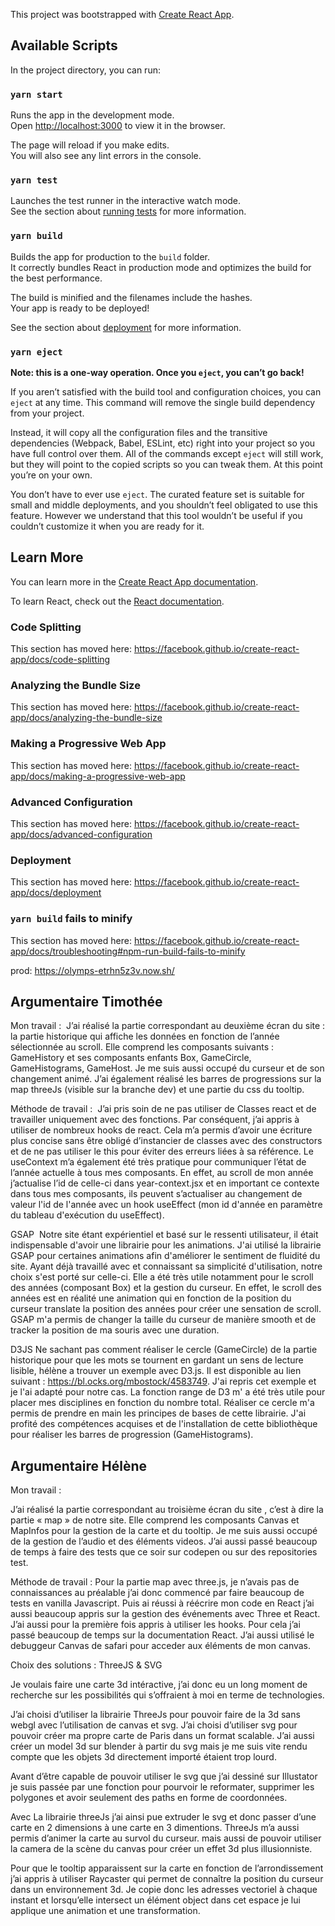 This project was bootstrapped with [Create React App](https://github.com/facebook/create-react-app).

## Available Scripts

In the project directory, you can run:

### `yarn start`

Runs the app in the development mode.<br />
Open [http://localhost:3000](http://localhost:3000) to view it in the browser.

The page will reload if you make edits.<br />
You will also see any lint errors in the console.

### `yarn test`

Launches the test runner in the interactive watch mode.<br />
See the section about [running tests](https://facebook.github.io/create-react-app/docs/running-tests) for more information.

### `yarn build`

Builds the app for production to the `build` folder.<br />
It correctly bundles React in production mode and optimizes the build for the best performance.

The build is minified and the filenames include the hashes.<br />
Your app is ready to be deployed!

See the section about [deployment](https://facebook.github.io/create-react-app/docs/deployment) for more information.

### `yarn eject`

**Note: this is a one-way operation. Once you `eject`, you can’t go back!**

If you aren’t satisfied with the build tool and configuration choices, you can `eject` at any time. This command will remove the single build dependency from your project.

Instead, it will copy all the configuration files and the transitive dependencies (Webpack, Babel, ESLint, etc) right into your project so you have full control over them. All of the commands except `eject` will still work, but they will point to the copied scripts so you can tweak them. At this point you’re on your own.

You don’t have to ever use `eject`. The curated feature set is suitable for small and middle deployments, and you shouldn’t feel obligated to use this feature. However we understand that this tool wouldn’t be useful if you couldn’t customize it when you are ready for it.

## Learn More

You can learn more in the [Create React App documentation](https://facebook.github.io/create-react-app/docs/getting-started).

To learn React, check out the [React documentation](https://reactjs.org/).

### Code Splitting

This section has moved here: https://facebook.github.io/create-react-app/docs/code-splitting

### Analyzing the Bundle Size

This section has moved here: https://facebook.github.io/create-react-app/docs/analyzing-the-bundle-size

### Making a Progressive Web App

This section has moved here: https://facebook.github.io/create-react-app/docs/making-a-progressive-web-app

### Advanced Configuration

This section has moved here: https://facebook.github.io/create-react-app/docs/advanced-configuration

### Deployment

This section has moved here: https://facebook.github.io/create-react-app/docs/deployment

### `yarn build` fails to minify

This section has moved here: https://facebook.github.io/create-react-app/docs/troubleshooting#npm-run-build-fails-to-minify

prod: https://olymps-etrhn5z3v.now.sh/

## Argumentaire Timothée 
 Mon travail : 
J’ai réalisé la partie correspondant au deuxième écran du site : la partie historique qui affiche les données en fonction de l’année sélectionnée au scroll. Elle comprend les composants suivants : GameHistory et ses composants enfants Box, GameCircle, GameHistograms, GameHost. Je me suis aussi occupé du curseur et de son changement animé. J’ai également réalisé les barres de progressions sur la map threeJs (visible sur la branche dev) et une partie du css du tooltip. 

Méthode de travail : 
J’ai pris soin de ne pas utiliser de Classes react et de travailler uniquement avec des fonctions. Par conséquent, j’ai appris à utiliser de nombreux hooks de react. Cela m’a permis d’avoir une écriture plus concise sans être obligé d’instancier de classes avec des constructors et de ne pas utiliser le this pour éviter des erreurs liées à sa référence. Le useContext m’a également été très pratique pour communiquer l’état de l’année actuelle à tous mes composants. En effet, au scroll de mon année j’actualise l’id de celle-ci dans year-context.jsx et en important ce contexte dans tous mes composants, ils peuvent s’actualiser au changement de valeur l'id de l'année avec un hook useEffect (mon id d'année en paramètre du tableau d'exécution du useEffect). 

GSAP 
Notre site étant expérientiel et basé sur le ressenti utilisateur, il était indispensable d'avoir une librairie pour les animations. J'ai utilisé la librairie GSAP pour certaines animations afin d'améliorer le sentiment de fluidité du site. Ayant déjà travaillé avec et connaissant sa simplicité d'utilisation, notre choix s'est porté sur celle-ci. 
Elle a été très utile notamment pour le scroll des années (composant Box) et la gestion du curseur. En effet, le scroll des années est en réalité une animation qui en fonction de la position du curseur translate la position des années pour créer une sensation de scroll. GSAP m'a permis de changer la taille du curseur de manière smooth et de tracker la position de ma souris avec une duration. 

D3JS
Ne sachant pas comment réaliser le cercle (GameCircle) de la partie historique pour que les mots se tournent en gardant un sens de lecture lisible, hélène a trouver un exemple avec D3.js. Il est disponible au lien suivant : https://bl.ocks.org/mbostock/4583749. 
J'ai repris cet exemple et je l'ai adapté pour notre cas. La fonction range de D3 m' a été très utile pour placer mes disciplines en fonction du nombre total. Réaliser ce cercle m'a permis de prendre en main les principes de bases de cette librairie. J'ai profité des compétences acquises et de l'installation de cette bibliothèque pour réaliser les barres de progression (GameHistograms). 


## Argumentaire Hélène

Mon travail : 

J’ai réalisé la partie correspondant au troisième écran du site , c’est à dire la partie « map » de notre  site. Elle comprend les composants Canvas et MapInfos pour la gestion de la carte et du tooltip.
Je me suis aussi occupé de la gestion de l’audio et des éléments videos.
J’ai aussi passé beaucoup de temps à faire des tests que ce soir sur codepen ou sur des repositories test.

Méthode de travail : 
Pour la partie map avec three.js, je n’avais pas de connaissances au préalable j’ai donc commencé par faire beaucoup de tests en vanilla Javascript. Puis ai réussi à réécrire mon code en React j’ai aussi beaucoup appris sur la gestion des événements avec Three et React. J’ai aussi pour la première fois appris à utiliser les hooks. Pour cela j’ai passé beaucoup de temps sur la documentation React.
J’ai aussi utilisé le debuggeur Canvas de safari pour acceder aux éléments de mon canvas. 

Choix des solutions : ThreeJS & SVG

Je voulais faire une carte 3d intéractive, j’ai donc eu un long moment de recherche sur les possibilités qui s’offraient à moi en terme de technologies.

J’ai choisi d’utiliser la librairie ThreeJs pour pouvoir faire de la 3d sans webgl avec l’utilisation de canvas et svg.
J’ai choisi d’utiliser svg pour pouvoir créer ma propre carte de Paris dans un format scalable.
J’ai aussi créer un model 3d sur blender à partir du svg mais je me suis vite rendu compte que les objets 3d directement importé étaient trop lourd.

Avant d’être capable de pouvoir utiliser le svg que j’ai dessiné sur Illustator je suis passée par une fonction pour pourvoir le reformater, supprimer les polygones et avoir seulement des paths en forme de coordonnées.

Avec La librairie threeJs j’ai ainsi pue extruder le svg et donc passer d’une carte en 2 dimensions à une carte en 3 dimentions.
ThreeJs m’a aussi permis d’animer la carte au survol du curseur.
mais aussi de pouvoir utiliser la camera de la scène du canvas pour créer un effet 3d plus illusionniste.

Pour que le tooltip apparaissent sur la carte en fonction de l’arrondissement j’ai appris à utiliser Raycaster qui permet de connaître la position du curseur dans un environnement 3d. Je copie donc les adresses vectoriel à chaque instant et lorsqu’elle intersect un élément object dans cet espace je lui applique une animation et une transformation.
